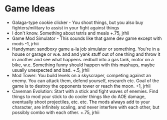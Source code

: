 # Game Ideas

 - Galaga-type cookie clicker - You shoot things, but you also buy fighters/military to assist in your fight against things
 - I don't know.  Something about tetris and meals +.75, jrhii
 - Game Mod Simulator - This sounds like that game dev game except with mods -1, jrhii
 - Handyman: sandboxy game a-la job simulator or something.  You're in a house or garage or w.e. and and yank stuff out of one thing and throw it in another and see what happens.  redbull into a gas tank, motor on a bike, w.e.  Something funny should happen with this mashups, maybe usually unexpected and bad. +.5, jrhii
 - Mod Tower: You build levels on a skyscraper, competing against an enemy.  You can attack them, defend yourself, research etc.  Goal of the game is to destroy the opponents tower or reach the moon. +1, jrhii
 - Caveman Evolution: Start with a stick and fight waves of enemies.  Find things to mod your stick to do cooler things like do AOE damage, eventually shoot projectiles, etc. etc.  The mods always add to your character, are infinitely scaling, and never interfere with each other, but possibly combo with each other.   +.75, jrhii
